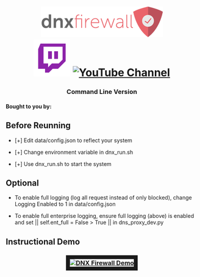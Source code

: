 <h1 align="center">
	<br>
	<img src="https://github.com/ProHackTech/DNX-FWALL-CMD/blob/master/DNX_Logo.png" alt="DNX Firewall Logo">
	<br>
	<a href="https://www.twitch.tv/dowright" target="_blank"><img src="https://github.com/ProHackTech/DNX-FWALL-CMD/blob/master/Readme_Social/twitch.png" alt="Twitch Stream" /></a>
	<a href="https://www.youtube.com/channel/UCKAiTcsiD50oZvf9h0xbvCg" target="_blank"><img src="https://github.com/ProHackTech/DNX-FWALL-CMD/blob/master/Readme_Social/youtube.png" alt="YouTube Channel"/></a>
</h1>

<h3 align="center">
	Command Line Version
</h3>

<h4>Bought to you by: </h4>

<h2>Before Reunning</h2>

- [+] Edit data/config.json to reflect your system

- [+] Change environment variable in dnx_run.sh

- [+] Use dnx_run.sh to start the system

<h2>Optional</h2>

- To enable full logging (log all request instead of only blocked), change Logging Enabled to 1 in data/config.json

- To enable full enterprise logging, ensure full logging (above) is enabled and set || self.ent_full = False > True || in dns_proxy_dev.py

<h2>Instructional Demo</h2>

<h3 align="center">
	<a href="http://www.youtube.com/watch?feature=player_embedded&v=6NvRXlNjpOc" target="_blank">
		<img src="http://img.youtube.com/vi/6NvRXlNjpOc/0.jpg" alt="DNX Firewall Demo" width="480" height="360" border="10" />
	</a>
</h3>